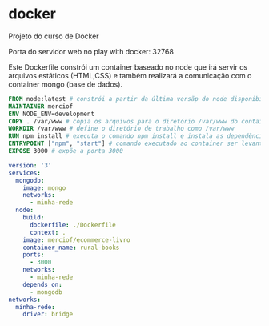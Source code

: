 # docker
Projeto do curso de Docker

Porta do servidor web no play with docker: 32768

Este Dockerfile constrói um container baseado no node que irá servir os arquivos estáticos (HTML,CSS) e também realizará a comunicação com o container mongo (base de dados).

```Dockerfile
FROM node:latest # constrói a partir da última versãp do node disponibilizada no dockerhub, caso ela não esteja presente localmente 
MAINTAINER merciof 
ENV NODE_ENV=development
COPY . /var/www # copia os arquivos para o diretório /var/www do container a ser construído
WORKDIR /var/www # define o diretório de trabalho como /var/www
RUN npm install # executa o comando npm install e instala as dependências definidas no arquivo package.json
ENTRYPOINT ["npm", "start"] # comando executado ao container ser levantado, ele executa o arquivo server.js 
EXPOSE 3000 # expõe a porta 3000
```

```yml
version: '3'
services:
  mongodb:
    image: mongo
    networks:
      - minha-rede
  node:
    build:
      dockerfile: ./Dockerfile    
      context: .
    image: merciof/ecommerce-livro
    container_name: rural-books
    ports:
      - 3000
    networks: 
      - minha-rede
    depends_on:
      - mongodb
networks:
  minha-rede:
    driver: bridge
```
